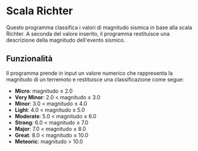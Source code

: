 # Scala Richter

Questo programma classifica i valori di magnitudo sismica in base alla scala Richter. A seconda del valore inserito, il programma restituisce una descrizione della magnitudo dell'evento sismico.

## Funzionalità

Il programma prende in input un valore numerico che rappresenta la magnitudo di un terremoto e restituisce una classificazione come segue:

- **Micro**: magnitudo ≤ 2.0
- **Very Minor**: 2.0 < magnitudo ≤ 3.0
- **Minor**: 3.0 < magnitudo ≤ 4.0
- **Light**: 4.0 < magnitudo ≤ 5.0
- **Moderate**: 5.0 < magnitudo ≤ 6.0
- **Strong**: 6.0 < magnitudo ≤ 7.0
- **Major**: 7.0 < magnitudo ≤ 8.0
- **Great**: 8.0 < magnitudo ≤ 10.0
- **Meteoric**: magnitudo > 10.0
